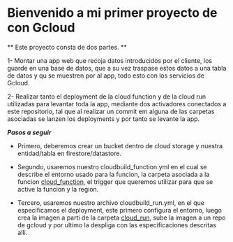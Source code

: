 # Bienvenido a mi primer proyecto de con Gcloud

** Este proyecto consta de dos partes. **

1- Montar una app web que recoja datos introducidos por el cliente, los guarde en una base de datos, que a su vez traspase estos datos a una tabla de datos y qu se muestren por al app, todo esto con los servicios de Gcloud.

2- Realizar tanto el deployment de la cloud function y de la cloud run utilizadas para levantar toda la app, mediante dos activadores conectados a este repositorio, tal que al realizar un commit em alguna de las carpetas asociadas se lanzen los deployments y por tanto se levante la app.


___Pasos a seguir___

* Primero, deberemos crear un bucket dentro de cloud storage y nuestra entidad/tabla en firestore/datastore.

* Segundo, usaremos nuestro cloudbuild_function.yml en el cual se describe el entorno usado para la funcion, la carpeta asociada a la funcion [cloud_function](cloud_function), el trigger que queremos utilizar para que se active la funcion y la region.

* Tercero, usaremos nuestro archivo cloudbuild_run.yml, en el que especificamos el deployment, este primero configura el entorno, luego crea la imagen a parti de la carpeta [cloud_run](cloud_run), sube la imagen a un repo de gcloud y por ultimo la despliga con las especificaciones descritas alli.
